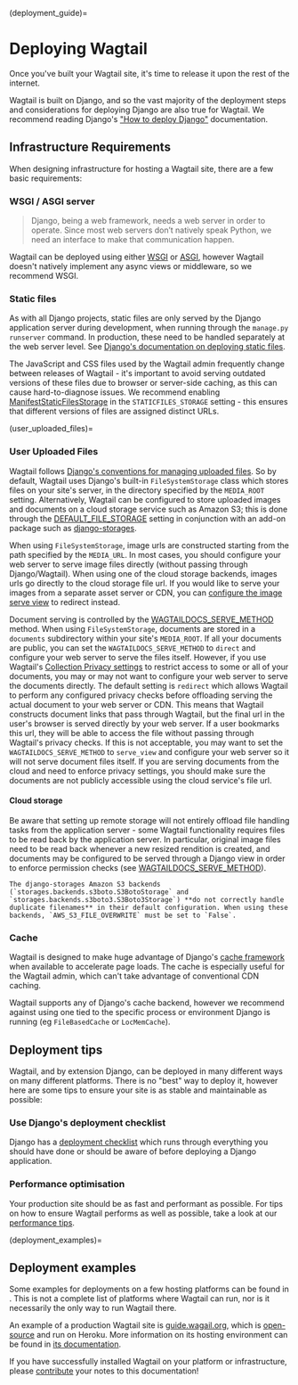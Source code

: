 (deployment_guide)=

# Deploying Wagtail

Once you've built your Wagtail site, it's time to release it upon the rest of the internet.

Wagtail is built on Django, and so the vast majority of the deployment steps and considerations for deploying Django are also true for Wagtail. We recommend reading Django's ["How to deploy Django"](django:howto/deployment/index) documentation.

## Infrastructure Requirements

When designing infrastructure for hosting a Wagtail site, there are a few basic requirements:

### WSGI / ASGI server

> Django, being a web framework, needs a web server in order to operate. Since most web servers don’t natively speak Python, we need an interface to make that communication happen.

Wagtail can be deployed using either [WSGI](django:howto/deployment/wsgi/index) or [ASGI](django:howto/deployment/asgi/index), however Wagtail doesn't natively implement any async views or middleware, so we recommend WSGI.

### Static files

As with all Django projects, static files are only served by the Django application server during development, when running through the `manage.py runserver` command. In production, these need to be handled separately at the web server level.
See [Django's documentation on deploying static files](django:howto/static-files/deployment).

The JavaScript and CSS files used by the Wagtail admin frequently change between releases of Wagtail - it's important to avoid serving outdated versions of these files due to browser or server-side caching, as this can cause hard-to-diagnose issues.
We recommend enabling [ManifestStaticFilesStorage](django.contrib.staticfiles.storage.ManifestStaticFilesStorage) in the `STATICFILES_STORAGE` setting - this ensures that different versions of files are assigned distinct URLs.

(user_uploaded_files)=

### User Uploaded Files

Wagtail follows [Django's conventions for managing uploaded files](django:topics/files).
So by default, Wagtail uses Django's built-in `FileSystemStorage` class which stores files on your site's server, in the directory specified by the `MEDIA_ROOT` setting.
Alternatively, Wagtail can be configured to store uploaded images and documents on a cloud storage service such as Amazon S3;
this is done through the [DEFAULT_FILE_STORAGE](https://docs.djangoproject.com/en/stable/ref/settings/#std:setting-DEFAULT_FILE_STORAGE)
setting in conjunction with an add-on package such as [django-storages](https://django-storages.readthedocs.io/).

When using `FileSystemStorage`, image urls are constructed starting from the path specified by the `MEDIA_URL`.
In most cases, you should configure your web server to serve image files directly (without passing through Django/Wagtail).
When using one of the cloud storage backends, images urls go directly to the cloud storage file url.
If you would like to serve your images from a separate asset server or CDN, you can [configure the image serve view](image_serve_view_redirect_action) to redirect instead.

Document serving is controlled by the [WAGTAILDOCS_SERVE_METHOD](wagtaildocs_serve_method) method.
When using `FileSystemStorage`, documents are stored in a `documents` subdirectory within your site's `MEDIA_ROOT`.
If all your documents are public, you can set the `WAGTAILDOCS_SERVE_METHOD` to `direct` and configure your web server to serve the files itself.
However, if you use Wagtail's [Collection Privacy settings](https://guide.wagtail.org/en-latest/how-to-guides/manage-collections/#privacy-settings) to restrict access to some or all of your documents, you may or may not want to configure your web server to serve the documents directly.
The default setting is `redirect` which allows Wagtail to perform any configured privacy checks before offloading serving the actual document to your web server or CDN.
This means that Wagtail constructs document links that pass through Wagtail, but the final url in the user's browser is served directly by your web server.
If a user bookmarks this url, they will be able to access the file without passing through Wagtail's privacy checks.
If this is not acceptable, you may want to set the `WAGTAILDOCS_SERVE_METHOD` to `serve_view` and configure your web server so it will not serve document files itself.
If you are serving documents from the cloud and need to enforce privacy settings, you should make sure the documents are not publicly accessible using the cloud service's file url.

#### Cloud storage

Be aware that setting up remote storage will not entirely offload file handling tasks from the application server - some Wagtail functionality requires files to be read back by the application server.
In particular, original image files need to be read back whenever a new resized rendition is created, and documents may be configured to be served through a Django view in order to enforce permission checks (see [WAGTAILDOCS_SERVE_METHOD](wagtaildocs_serve_method)).

```{note}
The django-storages Amazon S3 backends (`storages.backends.s3boto.S3BotoStorage` and `storages.backends.s3boto3.S3Boto3Storage`) **do not correctly handle duplicate filenames** in their default configuration. When using these backends, `AWS_S3_FILE_OVERWRITE` must be set to `False`.
```

### Cache

Wagtail is designed to make huge advantage of Django's [cache framework](django:topics/cache/index) when available to accelerate page loads. The cache is especially useful for the Wagtail admin, which can't take advantage of conventional CDN caching.

Wagtail supports any of Django's cache backend, however we recommend against using one tied to the specific process or environment Django is running (eg `FileBasedCache` or `LocMemCache`).

## Deployment tips

Wagtail, and by extension Django, can be deployed in many different ways on many different platforms. There is no "best" way to deploy it, however here are some tips to ensure your site is as stable and maintainable as possible:

### Use Django's deployment checklist

Django has a [deployment checklist](django:howto/deployment/checklist) which runs through everything you should have done or should be aware of before deploying a Django application.

### Performance optimisation

Your production site should be as fast and performant as possible. For tips on how to ensure Wagtail performs as well as possible, take a look at our [performance tips](performance_overview).

(deployment_examples)=

## Deployment examples

Some examples for deployments on a few hosting platforms can be found in [](./third_party_tutorials). This is not a complete list of platforms where Wagtail can run, nor is it necessarily the only way to run Wagtail there.

An example of a production Wagtail site is [guide.wagail.org](https://guide.wagtail.org/), which is [open-source](https://github.com/wagtail/guide) and run on Heroku. More information on its hosting environment can be found in [its documentation](https://github.com/wagtail/guide/blob/main/docs/hosting-environment.md).

If you have successfully installed Wagtail on your platform or infrastructure, please [contribute](../contributing/index) your notes to this documentation!

